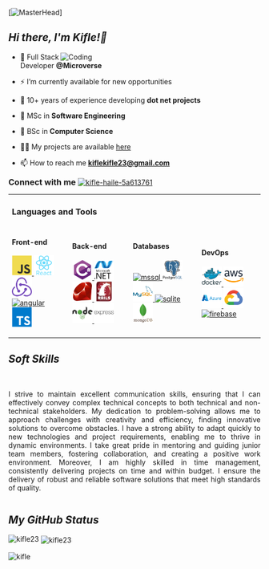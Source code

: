 [![MasterHead](https://eps.leeds.ac.uk/images/shutterstock_1122339353.jpg)]
<h2><i>Hi there, I'm Kifle!👋</i></h2>
<img align="right" alt="Coding" width="400" src="https://camo.githubusercontent.com/4cf6c8c01abe3d6dd673f33c4a05597a690778d4e98b54fc465af40df79334f4/68747470733a2f2f632e74656e6f722e636f6d2f714a35657656732d5f755541414141432f636f64696e672e676966">

- 🏢 Full Stack Developer **@Microverse**
  
- ⚡ I’m currently available for new opportunities
  
- 🌱 10+ years of experience developing **dot net projects**

- 🌱 MSc in **Software Engineering**
  
- 🌱 BSc in **Computer Science**

- 👨‍💻 My projects are available [here](https://kifle23.github.io/Portfolio/)

- 📫 How to reach me **kiflekifle23@gmail.com**

<h3 align="left" style="display: inline;">Connect with me</h3>
<p align="left" style="display: inline;">
  <a href="https://www.linkedin.com/in/kifle-haile/" target="blank">
    <img src="https://raw.githubusercontent.com/rahuldkjain/github-profile-readme-generator/master/src/images/icons/Social/linked-in-alt.svg" alt="kifle-haile-5a613761" height="30" width="30" />
  </a>
</p>

<section>
    <table style="border-collapse: collapse;">
    <tr><td colspan="4" style="border: none;">
      <h3 align="left">Languages and Tools</h3>
    </td></tr>
  <tr>
    <td>
      <h4 align="left">Front-end</h4>
      <p align="left">
        <a href="https://developer.mozilla.org/en-US/docs/Web/JavaScript" target="_blank" rel="noreferrer">
          <img src="https://raw.githubusercontent.com/devicons/devicon/master/icons/javascript/javascript-original.svg" alt="javascript" width="40" height="40"/>
        </a>
        <a href="https://reactjs.org/" target="_blank" rel="noreferrer">
          <img src="https://raw.githubusercontent.com/devicons/devicon/master/icons/react/react-original-wordmark.svg" alt="react" width="40" height="40"/>
        </a>
        <a href="https://redux.js.org" target="_blank" rel="noreferrer">
          <img src="https://raw.githubusercontent.com/devicons/devicon/master/icons/redux/redux-original.svg" alt="redux" width="40" height="40"/>
        </a>
        <a href="https://angular.io" target="_blank" rel="noreferrer">
          <img src="https://angular.io/assets/images/logos/angular/angular.svg" alt="angular" width="40" height="40"/>
        </a>
        <a href="https://www.typescriptlang.org/" target="_blank" rel="noreferrer">
          <img src="https://raw.githubusercontent.com/devicons/devicon/master/icons/typescript/typescript-original.svg" alt="typescript" width="40" height="40"/>
        </a>
      </p>
    </td>
    <td>
      <h4 align="left">Back-end</h4>
      <p align="left">
        <a href="https://docs.microsoft.com/en-us/dotnet/csharp/" target="_blank" rel="noreferrer">
          <img src="https://raw.githubusercontent.com/devicons/devicon/master/icons/csharp/csharp-original.svg" alt="C#" width="40" height="40"/>
        </a>
        <a href="https://dotnet.microsoft.com/" target="_blank" rel="noreferrer">
          <img src="https://raw.githubusercontent.com/devicons/devicon/master/icons/dot-net/dot-net-original-wordmark.svg" alt=".NET" width="40" height="40"/>
        </a>
        <a href="https://www.ruby-lang.org/en/" target="_blank" rel="noreferrer">
          <img src="https://raw.githubusercontent.com/devicons/devicon/master/icons/ruby/ruby-original.svg" alt="ruby" width="40" height="40"/>
        </a>
        <a href="https://rubyonrails.org" target="_blank" rel="noreferrer">
          <img src="https://raw.githubusercontent.com/devicons/devicon/master/icons/rails/rails-original-wordmark.svg" alt="rails" width="40" height="40"/>
        </a>
        <a href="https://nodejs.org" target="_blank" rel="noreferrer">
          <img src="https://raw.githubusercontent.com/devicons/devicon/master/icons/nodejs/nodejs-original-wordmark.svg" alt="nodejs" width="40" height="40"/>
        </a>
        <a href="https://expressjs.com" target="_blank" rel="noreferrer">
          <img src="https://raw.githubusercontent.com/devicons/devicon/master/icons/express/express-original-wordmark.svg" alt="express" width="40" height="40"/>
        </a>
      </p>
    </td>
    <td>
      <h4 align="left">Databases</h4>
      <p align="left">
        <a href="https://www.microsoft.com/en-us/sql-server" target="_blank" rel="noreferrer">
          <img src="https://www.svgrepo.com/show/303229/microsoft-sql-server-logo.svg" alt="mssql" width="40" height="40"/>
        </a>
        <a href="https://www.postgresql.org" target="_blank" rel="noreferrer">
          <img src="https://raw.githubusercontent.com/devicons/devicon/master/icons/postgresql/postgresql-original-wordmark.svg" alt="postgresql" width="40" height="40"/>
        </a>
        <a href="https://www.mysql.com/" target="_blank" rel="noreferrer">
          <img src="https://raw.githubusercontent.com/devicons/devicon/master/icons/mysql/mysql-original-wordmark.svg" alt="mysql" width="40" height="40"/>
        </a>
        <a href="https://www.sqlite.org/" target="_blank" rel="noreferrer">
          <img src="https://www.vectorlogo.zone/logos/sqlite/sqlite-icon.svg" alt="sqlite" width="40" height="40"/>
        </a>
        <a href="https://www.mongodb.com/" target="_blank" rel="noreferrer">
          <img src="https://raw.githubusercontent.com/devicons/devicon/master/icons/mongodb/mongodb-original-wordmark.svg" alt="mongodb" width="40" height="40"/>
        </a>
      </p>
    </td>
    <td>
      <h4 align="left">DevOps</h4>
      <p align="left">
        <a href="https://www.docker.com/" target="_blank" rel="noreferrer">
          <img src="https://raw.githubusercontent.com/devicons/devicon/master/icons/docker/docker-original-wordmark.svg" alt="docker" width="40" height="40"/>
        </a>
        <a href="https://aws.amazon.com" target="_blank" rel="noreferrer">
          <img src="https://raw.githubusercontent.com/devicons/devicon/master/icons/amazonwebservices/amazonwebservices-original-wordmark.svg" alt="aws" width="40" height="40"/>
        </a>
        <a href="https://azure.microsoft.com/en-us/" target="_blank" rel="noreferrer">
          <img src="https://raw.githubusercontent.com/devicons/devicon/master/icons/azure/azure-original-wordmark.svg" alt="azure" width="40" height="40"/>
        </a>
        <a href="https://cloud.google.com/" target="_blank" rel="noreferrer">
          <img src="https://raw.githubusercontent.com/devicons/devicon/master/icons/googlecloud/googlecloud-original.svg" alt="Google Cloud Platform" width="40" height="40"/>
        </a>
        <a href="https://firebase.google.com/" target="_blank" rel="noreferrer">
          <img src="https://www.vectorlogo.zone/logos/firebase/firebase-icon.svg" alt="firebase" width="40" height="40"/>
        </a>
      </p>
    </td>
  </tr>
</table>
</section>

 <section>
  <h2><i>Soft Skills</i></h2>
  <br>
  <p style="display: inline-block; text-align: justify;">
 I strive to maintain excellent communication skills, ensuring that I can effectively convey complex technical concepts to both technical and non-technical stakeholders. My dedication to problem-solving allows me to approach challenges with creativity and efficiency, finding innovative solutions to overcome obstacles. I have a strong ability to adapt quickly to new technologies and project requirements, enabling me to thrive in dynamic environments. I take great pride in mentoring and guiding junior team members, fostering collaboration, and creating a positive work environment. Moreover, I am highly skilled in time management, consistently delivering projects on time and within budget. I ensure the delivery of robust and reliable software solutions that meet high standards of quality.  </p>
</section>

<h2><i>My GitHub Status</i></h2>


<p><img align="left" src="https://github-readme-stats-kappa-bice-21.vercel.app/api/top-langs?username=kifle23&show_icons=true&locale=en&langs_count=8" alt="kifle23" /></p>

<p>&nbsp;<img align="center" src="https://github-readme-stats-kappa-bice-21.vercel.app/api?username=kifle23&count_private=true&show_icons=true&locale=en" alt="kifle23" /></p>

<p><img align="center" src="https://github-readme-streak-stats.herokuapp.com/?user=kifle23&" alt="kifle"/></p>
